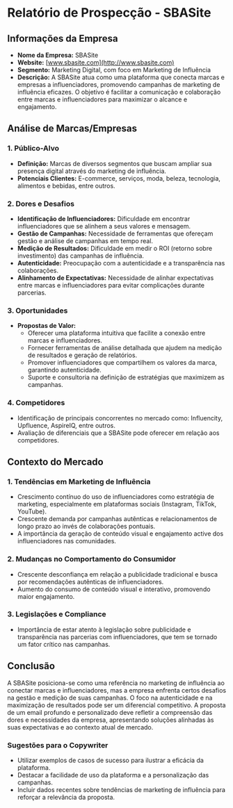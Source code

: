 # Relatório de Prospecção - SBASite

## Informações da Empresa

- **Nome da Empresa:** SBASite
- **Website:** [www.sbasite.com](http://www.sbasite.com)
- **Segmento:** Marketing Digital, com foco em Marketing de Influência
- **Descrição:** A SBASite atua como uma plataforma que conecta marcas e empresas a influenciadores, promovendo campanhas de marketing de influência eficazes. O objetivo é facilitar a comunicação e colaboração entre marcas e influenciadores para maximizar o alcance e engajamento.
  
## Análise de Marcas/Empresas

### 1. **Público-Alvo**
   - **Definição:** Marcas de diversos segmentos que buscam ampliar sua presença digital através do marketing de influência.
   - **Potenciais Clientes:** E-commerce, serviços, moda, beleza, tecnologia, alimentos e bebidas, entre outros.

### 2. **Dores e Desafios**
   - **Identificação de Influenciadores:** Dificuldade em encontrar influenciadores que se alinhem a seus valores e mensagem.
   - **Gestão de Campanhas:** Necessidade de ferramentas que ofereçam gestão e análise de campanhas em tempo real.
   - **Medição de Resultados:** Dificuldade em medir o ROI (retorno sobre investimento) das campanhas de influência.
   - **Autenticidade:** Preocupação com a autenticidade e a transparência nas colaborações.
   - **Alinhamento de Expectativas:** Necessidade de alinhar expectativas entre marcas e influenciadores para evitar complicações durante parcerias.

### 3. **Oportunidades**
   - **Propostas de Valor:**
     - Oferecer uma plataforma intuitiva que facilite a conexão entre marcas e influenciadores.
     - Fornecer ferramentas de análise detalhada que ajudem na medição de resultados e geração de relatórios.
     - Promover influenciadores que compartilhem os valores da marca, garantindo autenticidade.
     - Suporte e consultoria na definição de estratégias que maximizem as campanhas.

### 4. **Competidores**
   - Identificação de principais concorrentes no mercado como: Influencity, Upfluence, AspireIQ, entre outros.
   - Avaliação de diferenciais que a SBASite pode oferecer em relação aos competidores.

## Contexto do Mercado

### 1. **Tendências em Marketing de Influência**
   - Crescimento contínuo do uso de influenciadores como estratégia de marketing, especialmente em plataformas sociais (Instagram, TikTok, YouTube).
   - Crescente demanda por campanhas autênticas e relacionamentos de longo prazo ao invés de colaborações pontuais.
   - A importância da geração de conteúdo visual e engajamento active dos influenciadores nas comunidades.

### 2. **Mudanças no Comportamento do Consumidor**
   - Crescente desconfiança em relação a publicidade tradicional e busca por recomendações autênticas de influenciadores.
   - Aumento do consumo de conteúdo visual e interativo, promovendo maior engajamento.

### 3. **Legislações e Compliance**
   - Importância de estar atento à legislação sobre publicidade e transparência nas parcerias com influenciadores, que tem se tornado um fator crítico nas campanhas.

## Conclusão

A SBASite posiciona-se como uma referência no marketing de influência ao conectar marcas e influenciadores, mas a empresa enfrenta certos desafios na gestão e medição de suas campanhas. O foco na autenticidade e na maximização de resultados pode ser um diferencial competitivo. A proposta de um email profundo e personalizado deve refletir a compreensão das dores e necessidades da empresa, apresentando soluções alinhadas às suas expectativas e ao contexto atual de mercado. 

### Sugestões para o Copywriter
- Utilizar exemplos de casos de sucesso para ilustrar a eficácia da plataforma.
- Destacar a facilidade de uso da plataforma e a personalização das campanhas.
- Incluir dados recentes sobre tendências de marketing de influência para reforçar a relevância da proposta.